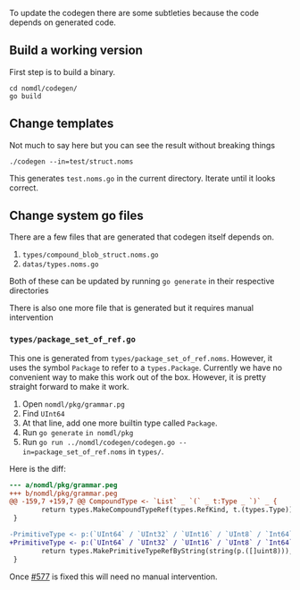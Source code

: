To update the codegen there are some subtleties because the code depends on generated code.

## Build a working version

First step is to build a binary.

```
cd nomdl/codegen/
go build
```

## Change templates

Not much to say here but you can see the result without breaking things

```
./codegen --in=test/struct.noms
```

This generates `test.noms.go` in the current directory. Iterate until it looks correct.

## Change system go files

There are a few files that are generated that codegen itself depends on.

1. `types/compound_blob_struct.noms.go`
1. `datas/types.noms.go`

Both of these can be updated by running `go generate` in their respective directories

There is also one more file that is generated but it requires manual intervention

### `types/package_set_of_ref.go`

This one is generated from `types/package_set_of_ref.noms`. However, it uses the symbol
`Package` to refer to a `types.Package`. Currently we have no convenient way to make this work
out of the box. However, it is pretty straight forward to make it work.

1. Open `nomdl/pkg/grammar.pg`
2. Find `UInt64`
3. At that line, add one more builtin type called `Package`.
4. Run `go generate` `in nomdl/pkg`
5. Run `go run ../nomdl/codegen/codegen.go --in=package_set_of_ref.noms` in `types/`.

Here is the diff:

```diff
--- a/nomdl/pkg/grammar.peg
+++ b/nomdl/pkg/grammar.peg
@@ -159,7 +159,7 @@ CompoundType <- `List` _ `(` _ t:Type _ `)` _ {
        return types.MakeCompoundTypeRef(types.RefKind, t.(types.Type)), nil
 }

-PrimitiveType <- p:(`UInt64` / `UInt32` / `UInt16` / `UInt8` / `Int64` / `Int32` / `Int16` / `Int8` / `Float64` / `Float32` / `Bool` / `String` / `Blob` / `Value` / `Type`) {
+PrimitiveType <- p:(`UInt64` / `UInt32` / `UInt16` / `UInt8` / `Int64` / `Int32` / `Int16` / `Int8` / `Float64` / `Float32` / `Bool` / `String` / `Blob` / `Value` / `Type` / `Package`) {
        return types.MakePrimitiveTypeRefByString(string(p.([]uint8))), nil
 }
 ```
 
 Once [#577](https://github.com/attic-labs/noms/issues/577) is fixed this will need no manual intervention.

